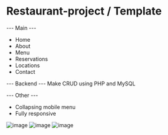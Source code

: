 # Restaurant-project / Template

--- Main ---
- Home
- About
- Menu
- Reservations
- Locations
- Contact

--- Backend ---
Make CRUD using PHP and MySQL

--- Other ---

- Collapsing mobile menu
- Fully responsive

![image](https://user-images.githubusercontent.com/96114373/203587063-86fb43b3-7cbc-4fc3-806b-751433b38f26.png)
![image](https://user-images.githubusercontent.com/96114373/203493467-0e307832-e9a1-4bc3-a545-142f5628b9c8.png)
![image](https://user-images.githubusercontent.com/96114373/203493563-39a3a2ab-b59d-47d0-a2f6-0000f35cb46e.png)


